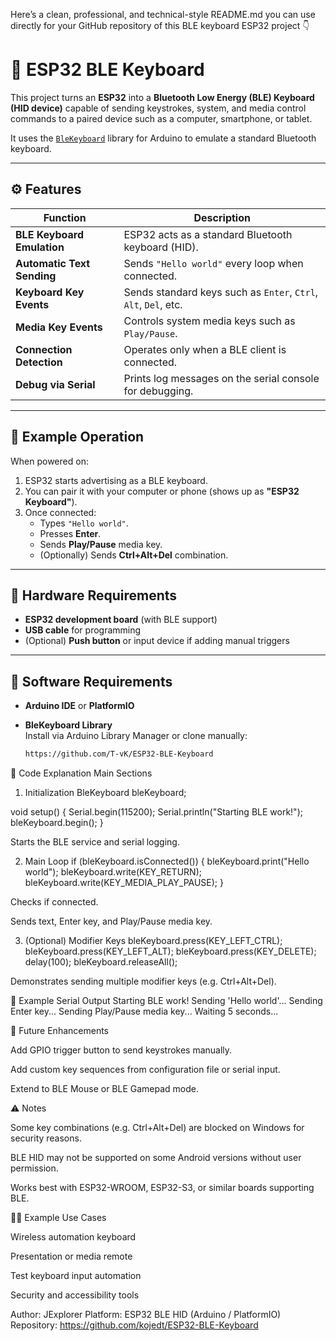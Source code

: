 Here’s a clean, professional, and technical-style README.md you can use directly for your GitHub repository of this BLE keyboard ESP32 project 👇

# 🧠 ESP32 BLE Keyboard

This project turns an **ESP32** into a **Bluetooth Low Energy (BLE) Keyboard (HID device)** capable of sending keystrokes, system, and media control commands to a paired device such as a computer, smartphone, or tablet.

It uses the [`BleKeyboard`](https://github.com/T-vK/ESP32-BLE-Keyboard) library for Arduino to emulate a standard Bluetooth keyboard.

---

## ⚙️ Features

| Function | Description |
|-----------|--------------|
| **BLE Keyboard Emulation** | ESP32 acts as a standard Bluetooth keyboard (HID). |
| **Automatic Text Sending** | Sends `"Hello world"` every loop when connected. |
| **Keyboard Key Events** | Sends standard keys such as `Enter`, `Ctrl`, `Alt`, `Del`, etc. |
| **Media Key Events** | Controls system media keys such as `Play/Pause`. |
| **Connection Detection** | Operates only when a BLE client is connected. |
| **Debug via Serial** | Prints log messages on the serial console for debugging. |

---

## 🧩 Example Operation

When powered on:

1. ESP32 starts advertising as a BLE keyboard.  
2. You can pair it with your computer or phone (shows up as **"ESP32 Keyboard"**).  
3. Once connected:
   - Types `"Hello world"`.
   - Presses **Enter**.
   - Sends **Play/Pause** media key.
   - (Optionally) Sends **Ctrl+Alt+Del** combination.

---

## 🧰 Hardware Requirements

- **ESP32 development board** (with BLE support)
- **USB cable** for programming
- (Optional) **Push button** or input device if adding manual triggers

---

## 🧾 Software Requirements

- **Arduino IDE** or **PlatformIO**
- **BleKeyboard Library**  
  Install via Arduino Library Manager or clone manually:

  ```bash
  https://github.com/T-vK/ESP32-BLE-Keyboard

🧱 Code Explanation
Main Sections
1. Initialization
BleKeyboard bleKeyboard;

void setup() {
  Serial.begin(115200);
  Serial.println("Starting BLE work!");
  bleKeyboard.begin();
}


Starts the BLE service and serial logging.

2. Main Loop
if (bleKeyboard.isConnected()) {
  bleKeyboard.print("Hello world");
  bleKeyboard.write(KEY_RETURN);
  bleKeyboard.write(KEY_MEDIA_PLAY_PAUSE);
}


Checks if connected.

Sends text, Enter key, and Play/Pause media key.

3. (Optional) Modifier Keys
bleKeyboard.press(KEY_LEFT_CTRL);
bleKeyboard.press(KEY_LEFT_ALT);
bleKeyboard.press(KEY_DELETE);
delay(100);
bleKeyboard.releaseAll();


Demonstrates sending multiple modifier keys (e.g. Ctrl+Alt+Del).

🧪 Example Serial Output
Starting BLE work!
Sending 'Hello world'...
Sending Enter key...
Sending Play/Pause media key...
Waiting 5 seconds...

🧩 Future Enhancements

Add GPIO trigger button to send keystrokes manually.

Add custom key sequences from configuration file or serial input.

Extend to BLE Mouse or BLE Gamepad mode.

⚠️ Notes

Some key combinations (e.g. Ctrl+Alt+Del) are blocked on Windows for security reasons.

BLE HID may not be supported on some Android versions without user permission.

Works best with ESP32-WROOM, ESP32-S3, or similar boards supporting BLE.

🧑‍💻 Example Use Cases

Wireless automation keyboard

Presentation or media remote

Test keyboard input automation

Security and accessibility tools



Author: JExplorer
Platform: ESP32 BLE HID (Arduino / PlatformIO)
Repository: https://github.com/kojedt/ESP32-BLE-Keyboard
